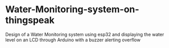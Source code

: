# Water-Monitoring-system-on-thingspeak
Design of a Water Monitoring system using esp32  and displaying the water level on an LCD through Arduino with a buzzer alerting overflow 
